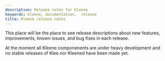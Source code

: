 ```yaml
---
description: Release notes for Kleene
keywords: kleene, documentation,  release
title: Kleene release notes
---
```


This place will be the place to see release descriptions about new
features, improvements, known issues, and bug fixes in each release.

At the moment all Kleene componenents are under heavy development
and no stable releases of Klee nor Kleened have been made yet.
